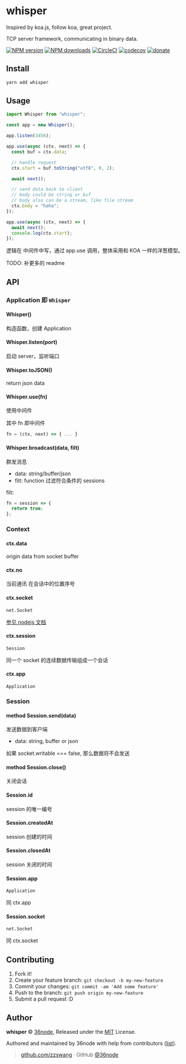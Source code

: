 # whisper

Inspired by koa.js, follow koa, great project.

TCP server framework, communicating in binary data.

[![NPM version](https://img.shields.io/npm/v/whisper.svg?style=flat)](https://npmjs.com/package/whisper)
[![NPM downloads](https://img.shields.io/npm/dm/whisper.svg?style=flat)](https://npmjs.com/package/whisper)
[![CircleCI](https://circleci.com/gh/36node/whisper/tree/master.svg?style=shield)](https://circleci.com/gh/36node/whisper/tree/master)
[![codecov](https://codecov.io/gh/36node/whisper/branch/master/graph/badge.svg)](https://codecov.io/gh/36node/whisper)
[![donate](https://img.shields.io/badge/$-donate-ff69b4.svg?maxAge=2592000&style=flat)](https://github.com/36node/donate)

## Install

```bash
yarn add whisper
```

## Usage

```js
import Whisper from "whisper";

const app = new Whisper();

app.listen(3456);

app.use(async (ctx, next) => {
  const buf = ctx.data;

  // handle request
  ctx.start = buf.toString("utf8", 0, 2);

  await next();

  // send data back to client
  // body could be string or buf
  // body also can be a stream, like file stream
  ctx.body = "haha";
});

app.use(async (ctx, next) => {
  await next();
  console.log(ctx.start);
});
```

逻辑在 中间件中写，通过 app.use 调用，整体采用和 KOA 一样的洋葱模型。

TODO: 补更多的 readme

## API

### Application 即 `Whisper`

#### Whisper()

构造函数，创建 Application

#### Whisper.listen(port)

启动 server，监听端口

#### Whisper.toJSON()

return json data

#### Whisper.use(fn)

使用中间件

其中 fn 即中间件

```js
fn = (ctx, next) => { ... }
```

#### Whisper.broadcast(data, filt)

群发消息

- data: string/buffer/json
- filt: function 过滤符合条件的 sessions

filt:

```js
fn = session => {
  return true;
};
```

### Context

#### ctx.data

origin data from socket buffer

#### ctx.no

当前通讯 在会话中的位置序号

#### ctx.socket

`net.Socket`

[参见 nodejs 文档](https://nodejs.org/api/net.html#net_class_net_socket)

#### ctx.session

`Session`

同一个 socket 的连续数据传输组成一个会话

#### ctx.app

`Application`

### Session

#### method Session.send(data)

发送数据到客户端

- data: string, buffer or json

如果 socket.writable === false, 那么数据将不会发送

#### method Session.close()

关闭会话

#### Session.id

session 的唯一编号

#### Session.createdAt

session 创建的时间

#### Session.closedAt

session 关闭的时间

#### Session.app

`Application`

同 ctx.app

#### Session.socket

`net.Socket`

同 ctx.socket

## Contributing

1.  Fork it!
2.  Create your feature branch: `git checkout -b my-new-feature`
3.  Commit your changes: `git commit -am 'Add some feature'`
4.  Push to the branch: `git push origin my-new-feature`
5.  Submit a pull request :D

## Author

**whisper** © [36node](https://github.com/36node), Released under the [MIT](./LICENSE) License.

Authored and maintained by 36node with help from contributors ([list](https://github.com/36node/whisper/contributors)).

> [github.com/zzswang](https://github.com/zzswang) · GitHub [@36node](https://github.com/36node)
